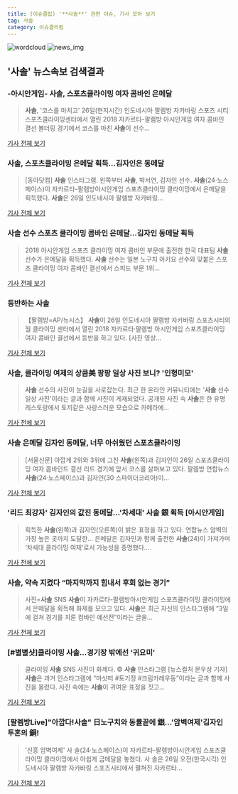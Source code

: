 ```yaml
---
title: (이슈클립) '**사솔**' 관련 이슈, 기사 모아 보기
tag: 사솔
category: 이슈클리핑
---
```

![wordcloud](https://s3.ap-northeast-2.amazonaws.com/lyrics101-wordcloud/2018-08-26-1535274365.png)
![news_img](https://user-images.githubusercontent.com/42597476/44507050-1206f400-a6e4-11e8-8d98-7ffbfebb353f.png)
## **'**사솔**'** 뉴스속보 검색결과
### -아시안게임- **사솔**, 스포츠클라이밍 여자 콤바인 은메달

>**사솔**, '코스를 마치고' 26일(현지시간) 인도네시아 팔렘방 자카바링 스포츠 시티 스포츠클라이밍센터에서 열린 2018 자카르타-팔렘방 아시안게임 여자 콤바인 결선 볼더링 경기에서 코스를 마친 **사솔**이 선수...

<a href="http://app.yonhapnews.co.kr/YNA/Basic/SNS/r.aspx?c=AKR20180826031100007&did=1195m" target="_blank">기사 전체 보기</a>

### **사솔**, 스포츠클라이밍 은메달 획득…김자인은 동메달

>[동아닷컴] **사솔** 인스타그램. 왼쪽부터 **사솔**, 박서연, 김자인 선수. **사솔**(24·노스페이스)이 자카르타-팔렘방아시안게임 스포츠클라이밍 클라이밍에서 은메달을 획득했다. **사솔**은 26일 인도네시아 팔렘방 자카바링...

<a href="http://news.donga.com/3/all/20180826/91680576/2" target="_blank">기사 전체 보기</a>

### **사솔** 선수 스포츠 클라이밍 콤바인 은메달…김자인 동메달 획득

>2018 아시안게임 스포츠 클라이밍 여자 콤바인 부문에 출전한 한국 대표팀 **사솔** 선수가 은메달을 획득했다. **사솔** 선수는 일본 노구치 아키요 선수와 맞붙은 스포츠 클라이밍 여자 콤바인 결선에서 스피드 부문 1위...

<a href="http://www.kookje.co.kr/news2011/asp/newsbody.asp?code=0600&key=20180826.99099011957" target="_blank">기사 전체 보기</a>

### 등반하는 **사솔**

>【팔렘방=AP/뉴시스】 **사솔**이 26일 인도네시아 팔렘방 자카바링 스포츠시티의 월 클라이밍 센터에서 열린 2018 자카르타·팔렘방 아시안게임 스포츠클라이밍 여자 콤바인 결선에서 등반을 하고 있다. [사진 영상...

<a href="http://www.newsis.com/view/?id=NISI20180826_0000192118" target="_blank">기사 전체 보기</a>

### **사솔**, 클라이밍 여제의 상큼美 팡팡 일상 사진 보니? '인형미모'

>**사솔** 선수의 사진이 눈길을 사로잡는다. 최근 한 온라인 커뮤니티에는 '**사솔** 선수일상 사진'이라는 글과 함께 사진이 게재되었다. 공개된 사진 속 **사솔**은 한 유명 레스토랑에서 토끼같은 사랑스러운 모습으로 카메라에...

<a href="http://www.joongdo.co.kr/main/view.php?key=20180826001511157" target="_blank">기사 전체 보기</a>

### **사솔** 은메달 김자인 동메달, 너무 아쉬웠던 스포츠클라이밍

>[서울신문] 아깝게 2위와 3위에 그친 **사솔**(왼쪽)과 김자인이 26일 스포츠클라이밍 여자 콤바인드 결선 리드 경기에 앞서 코스를 살펴보고 있다. 팔렘방 연합뉴스 **사솔**(24·노스페이스)과 김자인(30·스파이더코리아)이...

<a href="http://www.seoul.co.kr/news/newsView.php?id=20180826500033&wlog_tag3=naver" target="_blank">기사 전체 보기</a>

### '리드 최강자' 김자인의 값진 동메달…'차세대' **사솔** 銀 획득 [아시안게임]

>획득한 **사솔**(왼쪽)과 김자인(오른쪽)이 밝은 표정을 하고 있다. 연합뉴스 암벽의 가장 높은 곳까지 도달한... 은메달은 김자인과 함께 출전한 **사솔**(24)이 가져가며 ‘차세대 클라이밍 여제’로서 가능성을 증명했다....

<a href="http://sports.khan.co.kr/news/sk_index.html?art_id=201808261606003&sec_id=530101&pt=nv" target="_blank">기사 전체 보기</a>

### **사솔**, 약속 지켰다 “마지막까지 힘내서 후회 없는 경기”

>사진=**사솔** SNS **사솔**이 자카르타-팔렘방아시안게임 스포츠클라이밍 클라이밍에서 은메달을 획득해 화제를 모으고 있다. **사솔**은 최근 자신의 인스타그램에 “3일에 걸쳐 경기를 치룬 컴바인 예선전”이라는 글을...

<a href="http://www.nextdaily.co.kr/news/article.html?id=20180826800021" target="_blank">기사 전체 보기</a>

### [#별별샷]클라이밍 **사솔**…경기장 밖에선 ‘귀요미’

>클라이밍 **사솔** SNS 사진이 화제다.     © **사솔** 인스타그램 [뉴스컬처 문우상 기자] **사솔**은 과거 인스타그램에 “마싯떠 #토기정 #크림카레우동”이라는 글과 함께 사진을 올렸다. 사진 속에는 **사솔**이 귀여운 표정을 짓고...

<a href="http://www.newsculture.tv/sub_read.html?uid=138876&section=sc227" target="_blank">기사 전체 보기</a>

### [팔렘방Live]"아깝다!**사솔**" 日노구치와 동률끝에 銀...'암벽여제'김자인 투혼의 銅!

>'신흥 암벽여제' 사 솔(24·노스페이스)이 자카르타-팔렘방아시안게임 스포츠클라이밍 클라이밍에서 아쉽게 금메달을 놓쳤다. 사 솔은 26일 오전(한국시각) 인도네시아 팔렘방 자카바링 스포츠시티에서 펼쳐진 자카르타...

<a href="http://sports.chosun.com/news/ntype.htm?id=201808270100237800018213&servicedate=20180826" target="_blank">기사 전체 보기</a>


